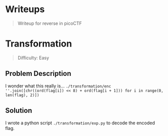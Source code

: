# Writeups

> Writeup for reverse in picoCTF

# Transformation

> Difficulty: Easy

## Problem Description

I wonder what this really is... `./transformation/enc`
`''.join([chr((ord(flag[i]) << 8) + ord(flag[i + 1])) for i in range(0, len(flag), 2)])`

## Solution

I wrote a python script `./transformation/exp.py` to decode the encoded flag.

